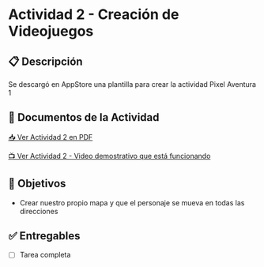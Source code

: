 # Actividad 2 - Creación de Videojuegos

## 📋 Descripción
Se descargó en AppStore una plantilla para crear la actividad Pixel Aventura 1

## 📄 Documentos de la Actividad
[📥 Ver Actividad 2 en PDF](/actividades/actividad-2/Actividad2.pdf)

[📺 Ver Actividad 2 - Video demostrativo que está funcionando](https://drive.google.com/file/d/15K496Uw4gq4h0KOTEWTaU9iBwJy6MO4S/view?usp=sharing)

## 🎯 Objetivos
- Crear nuestro propio mapa y que el personaje se mueva en todas las direcciones

## ✅ Entregables
- [ ] Tarea completa
